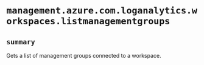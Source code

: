 # `management.azure.com.loganalytics.workspaces.listmanagementgroups`

## `summary`
Gets a list of management groups connected to a workspace.


